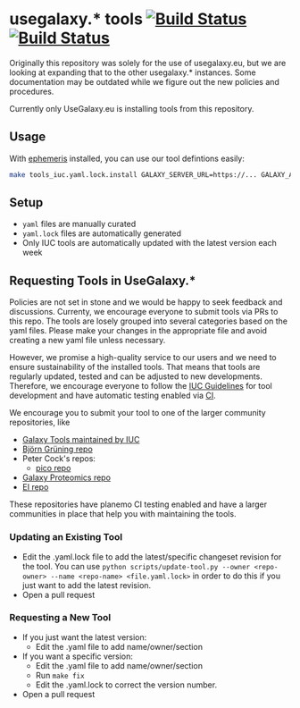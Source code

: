 # usegalaxy.\* tools [![Build Status](https://build.galaxyproject.eu/buildStatus/icon?style=flat-square&subject=Update%20Trusted&job=usegalaxy-eu%2Fupdate-trusted-tools)](https://build.galaxyproject.eu/job/usegalaxy-eu/job/update-trusted-tools/) [![Build Status](https://build.galaxyproject.eu/buildStatus/icon?style=flat-square&subject=Install%20Tools&job=usegalaxy-eu%2Finstall-tools)](https://build.galaxyproject.eu/job/usegalaxy-eu/job/install-tools/)


Originally this repository was solely for the use of usegalaxy.eu, but we are looking at expanding that to the other usegalaxy.\* instances. Some documentation may be outdated while we figure out the new policies and procedures.

Currently only UseGalaxy.eu is installing tools from this repository.

## Usage

With [ephemeris](https://ephemeris.readthedocs.io/en/latest/) installed, you can use our tool defintions easily:

```bash
make tools_iuc.yaml.lock.install GALAXY_SERVER_URL=https://... GALAXY_API_KEY=...
```

## Setup

- `yaml` files are manually curated
- `yaml.lock` files are automatically generated
- Only IUC tools are automatically updated with the latest version each week

## Requesting Tools in UseGalaxy.\*

Policies are not set in stone and we would be happy to seek feedback and discussions.
Currenty, we encourage everyone to submit tools via PRs to this repo. The tools are losely grouped into several categories based on the yaml files. Please make your changes in the appropriate file and avoid creating a new yaml file unless necessary.

However, we promise a high-quality service to
our users and we need to ensure sustainability of the installed tools. That means that tools are regularly updated, tested
and can be adjusted to new developments.
Therefore, we encourage everyone to follow the [IUC Guidelines](https://galaxy-iuc-standards.readthedocs.io/en/latest/index.html) for tool development and have automatic testing enabled via [CI](https://en.wikipedia.org/wiki/Continuous_integration).

We encourage you to submit your tool to one of the larger community repositories, like

 * [Galaxy Tools maintained by IUC](https://github.com/galaxyproject/tools-iuc)
 * [Björn Grüning repo](https://github.com/bgruening/galaxytools)
 * Peter Cock's repos:
   * [pico repo](https://github.com/peterjc/pico_galaxy)
 * [Galaxy Proteomics repo](https://github.com/galaxyproteomics/tools-galaxyp)
 * [EI repo](https://github.com/TGAC/earlham-galaxytools)

 These repositories have planemo CI testing enabled and have a larger communities in place that help you with maintaining the
 tools.

### Updating an Existing Tool

- Edit the .yaml.lock file to add the latest/specific changeset revision for the tool. You can use `python scripts/update-tool.py --owner <repo-owner> --name <repo-name> <file.yaml.lock>` in order to do this if you just want to add the latest revision.
- Open a pull request

### Requesting a New Tool

- If you just want the latest version:
	- Edit the .yaml file to add name/owner/section
- If you want a specific version:
	- Edit the .yaml file to add name/owner/section
	- Run `make fix`
	- Edit the .yaml.lock to correct the version number.
- Open a pull request
